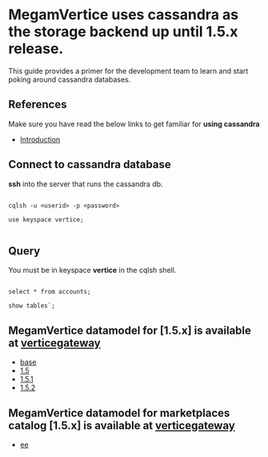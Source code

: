 # **MegamVertice** uses cassandra as the storage backend up until 1.5.x release.

This guide provides a primer for the development team to learn and start poking around cassandra databases.


## References

Make sure you have read the below links to get familiar for **using cassandra**

* [Introduction](https://wiki.apache.org/cassandra/GettingStarted)


## Connect to cassandra database

**ssh** into the server that runs the cassandra db.

```

cqlsh -u <userid> -p <password>

use keyspace vertice;


```


## Query

You must be in keyspace **vertice** in the cqlsh shell.

```

select * from accounts;

show tables`;

```
## MegamVertice datamodel for [1.5.x]  is available at [verticegateway](https://github.com/megamsys/verticegateway/tree/1.5.2/db)

- [base](https://github.com/megamsys/verticegateway/blob/1.5.2/db/base.cql)
- [1.5](https://github.com/megamsys/verticegateway/blob/1.5.2/db/1.5.cql)
- [1.5.1](https://github.com/megamsys/verticegateway/blob/1.5.2/db/1.5.1.cql)
- [1.5.2 ](https://github.com/megamsys/verticegateway/blob/1.5.2/db/1.5.2.cql)

## MegamVertice datamodel for marketplaces catalog [1.5.x]  is available at [verticegateway](https://github.com/megamsys/verticegateway/tree/1.5.2/db)

- [ee](https://github.com/megamsys/verticegateway/blob/1.5.2/db/ee.cql)


